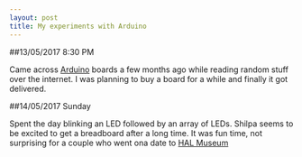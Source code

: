 ```yaml
---
layout: post
title: My experiments with Arduino
---
```

##13/05/2017 8:30 PM

Came across [Arduino][Arduino] boards a few months ago while reading random stuff over the internet. I was planning to buy a board for a while and finally it got delivered.

##14/05/2017 Sunday

Spent the day blinking an LED followed by an array of LEDs. Shilpa seems to be excited to get a breadboard after a long time. It was fun time, not surprising for a couple who went ona date to [HAL Museum][HAL]  

[Arduino]:https://www.arduino.cc/
[HAL]:http://www.hal-india.com/Heritage%20Centre%20and%20Aerospace%20Museum/M__20
